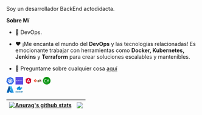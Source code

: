 Soy un desarrollador BackEnd actodidacta.

**Sobre Mí**

- 💼 DevOps.

- ❤️ ¡Me encanta el mundo del **DevOps** y las tecnologías relacionadas! Es emocionante trabajar con herramientas como **Docker, Kubernetes, Jenkins** y **Terraform** para crear soluciones escalables y mantenibles.

- 💬 Preguntame sobre cualquier cosa [aquí](https://github.com/clibercastillo/clibercastillo/issues)

<code><img height="20" alt="kubernetes" src="https://raw.githubusercontent.com/github/explore/80688e429a7d4ef2fca1e82350fe8e3517d3494d/topics/kubernetes/kubernetes.png"></code> 
<code><img height="20" alt="terraform" src="https://raw.githubusercontent.com/github/explore/80688e429a7d4ef2fca1e82350fe8e3517d3494d/topics/terraform/terraform.png"></code>
<code><img height="20" alt="angular" src="https://raw.githubusercontent.com/github/explore/80688e429a7d4ef2fca1e82350fe8e3517d3494d/topics/angular/angular.png"></code>
<code><img height="20" alt="git" src="https://raw.githubusercontent.com/github/explore/5c058a388828bb5fde0bcafd4bc867b5bb3f26f3/topics/git/git.png"></code>
<code><img height="20" alt="csharp" src="https://raw.githubusercontent.com/github/explore/80688e429a7d4ef2fca1e82350fe8e3517d3494d/topics/csharp/csharp.png"></code>    
<code><img height="20" alt="azure" src="https://raw.githubusercontent.com/github/explore/80688e429a7d4ef2fca1e82350fe8e3517d3494d/topics/azure/azure.png"></code> 
<code><img height="20" alt="docker" src="https://raw.githubusercontent.com/github/explore/80688e429a7d4ef2fca1e82350fe8e3517d3494d/topics/docker/docker.png"></code> 


| <a href="https://github.com/clibercastillo/github-readme-stats"><img align="center" src="https://github-readme-stats.vercel.app/api?username=clibercastillo&show_icons=true&include_all_commits=true&theme=buefy&hide_border=true" alt="Anurag's github stats" /></a> | <a href="https://github.com/clibercastillo/github-readme-stats"><img align="center" src="https://github-readme-stats.vercel.app/api/top-langs/?username=clibercastillo&layout=compact&theme=buefy&hide_border=true" /></a> |
| ------------- | ------------- |
